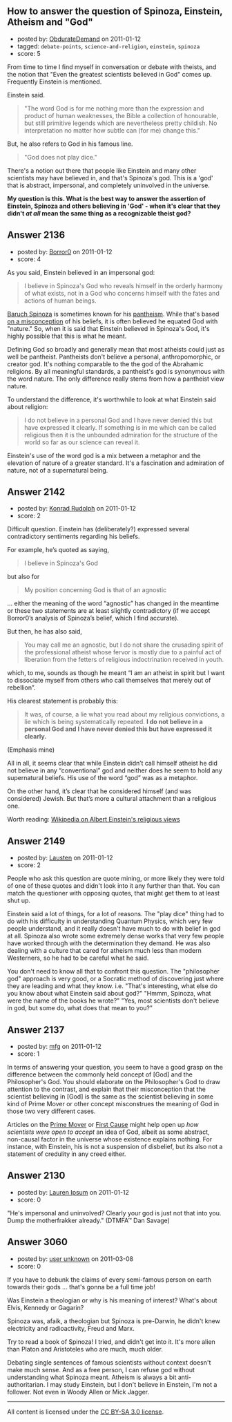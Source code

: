 ## How to answer the question of Spinoza, Einstein, Atheism and "God"

- posted by: [ObdurateDemand](https://stackexchange.com/users/-1/524-obduratedemand) on 2011-01-12
- tagged: `debate-points`, `science-and-religion`, `einstein`, `spinoza`
- score: 5

From time to time I find myself in conversation or debate with theists, and the notion that "Even the greatest scientists believed in God" comes up.  Frequently Einstein is mentioned. 

Einstein said. 
> "The word God is for me nothing more than the expression and product of human weaknesses, the Bible a collection of honourable, but still primitive legends which are nevertheless pretty childish. No interpretation no matter how subtle can (for me) change this."

But, he also refers to God in his famous line. 
> "God does not play dice."

There's a notion out there that people like Einstein and many other scientists may have believed in, and that's Spinoza's god.  This is a 'god' that is abstract, impersonal, and completely uninvolved in the universe.

**My question is this. What is the best way to answer the assertion of Einstein, Spinoza and others believing in 'God' - when it's clear that they didn't *at all* mean the same thing as a recognizable theist god?**


## Answer 2136

- posted by: [Borror0](https://stackexchange.com/users/-1/484-borror0) on 2011-01-12
- score: 4

<p>As you said, Einstein believed in an impersonal god:</p>

<blockquote>
  <p>I believe in Spinoza's God who reveals himself in the orderly harmony of what exists, not in a God who concerns himself with the fates and actions of human beings.</p>
</blockquote>

<p><a href="http://en.wikipedia.org/wiki/Baruch_Spinoza" rel="nofollow">Baruch Spinoza</a> is sometimes known for his <a href="http://en.wikipedia.org/wiki/Pantheism" rel="nofollow">pantheism</a>. While that's based <a href="http://en.wikipedia.org/wiki/Baruch_Spinoza#Panentheist.2C_pantheist.2C_or_atheist.3F" rel="nofollow">on a misconception</a> of his beliefs, it is often believed he equated God with "nature." So, when it is said that Einstein believed in Spinoza's God, it's highly possible that this is what he meant.</p>

<p>Defining God so broadly and generally mean that most atheists could just as well be pantheist. Pantheists don't believe a personal, anthropomorphic, or creator god. It's nothing comparable to the the god of the Abrahamic religions. By all meaningful standards, a pantheist's god is synonymous with the word nature. The only difference really stems from how a pantheist view nature. </p>

<p>To understand the difference, it's worthwhile to look at what Einstein said about religion:</p>

<blockquote>
  <p>I do not believe in a personal God and I have never denied this but have expressed it clearly. If something is in me which can be called religious then it is the unbounded admiration for the structure of the world so far as our science can reveal it.</p>
</blockquote>

<p>Einstein's use of the word god is a mix between a metaphor and the elevation of nature of a greater standard. It's a fascination and admiration of nature, not of a supernatural being.</p>



## Answer 2142

- posted by: [Konrad Rudolph](https://stackexchange.com/users/-1/82-konrad-rudolph) on 2011-01-12
- score: 2

Difficult question. Einstein has (deliberately?) expressed several contradictory sentiments regarding his beliefs.

For example, he’s quoted as saying,

> I believe in Spinoza's God

but also for

> My position concerning God is that of an agnostic

… either the meaning of the word “agnostic” has changed in the meantime or these two statements are at least slightly contradictory (if we accept Borror0’s analysis of Spinoza’s belief, which I find accurate).

But then, he has also said,

> You may call me an agnostic, but I do not share the crusading spirit of the professional atheist whose fervor is mostly due to a painful act of liberation from the fetters of religious indoctrination received in youth.

which, to me, sounds as though he meant “I am an atheist in spirit but I want to dissociate myself from others who call themselves that merely out of rebellion”.

His clearest statement is probably this:

> It was, of course, a lie what you read about my religious convictions, a lie which is being systematically repeated. **I do not believe in a personal God and I have never denied this but have expressed it clearly.**

(Emphasis mine)

All in all, it seems clear that while Einstein didn’t call himself atheist he did not believe in any “conventional” god and neither does he seem to hold any supernatural beliefs. His use of the word “god” was as a metaphor.

On the other hand, it’s clear that he considered himself (and was considered) Jewish. But that’s more a cultural attachment than a religious one.

Worth reading: [Wikipedia on Albert Einstein's religious views
](http://en.wikipedia.org/wiki/Albert_Einstein%27s_religious_views)



## Answer 2149

- posted by: [Lausten](https://stackexchange.com/users/-1/584-lausten) on 2011-01-12
- score: 2

People who ask this question are quote mining, or more likely they were told of one of these quotes and didn't look into it any further than that. You can match the questioner with opposing quotes, that might get them to at least shut up. 

Einstein said a lot of things, for a lot of reasons. The "play dice" thing had to do with his difficulty in understanding Quantum Physics, which very few people understand, and it really doesn't have much to do with belief in god at all. Spinoza also wrote some extremely dense works that very few people have worked through with the determination they demand. He was also dealing with a culture that cared for atheism much less than modern Westerners, so he had to be careful what he said. 

You don't need to know all that to confront this question. The "philosopher god" approach is very good, or a Socratic method of discovering just where they are leading and what they know. i.e. "That's interesting, what else do you know about what Einstein said about god?" "Hmmm, Spinoza, what were the name of the books he wrote?"  "Yes, most scientists don't believe in god, but some do, what does that mean to you?"


## Answer 2137

- posted by: [mfg](https://stackexchange.com/users/-1/135-mfg) on 2011-01-12
- score: 1

<p>In terms of answering your question, you seem to have a good grasp on the difference between the commonly held concept of [God] and the Philosopher's God. You should elaborate on the Philosopher's God to draw attention to the contrast, and explain that their misconception that the scientist believing in [God] is the same as the scientist believing in some kind of Prime Mover or other concept misconstrues the meaning of God in those two very different cases.</p>

<p>Articles on the <a href="http://en.wikipedia.org/wiki/First_cause" rel="nofollow">Prime Mover</a> or <a href="http://en.wikipedia.org/wiki/Cosmological_argument" rel="nofollow">First Cause</a> might help open up <em>how scientists were open to accept</em> an idea of God, albeit as some abstract, non-causal factor in the universe whose existence explains nothing. For instance, with Einstein, his is not a suspension of disbelief, but its also not a statement of credulity in any creed either.</p>



## Answer 2130

- posted by: [Lauren Ipsum](https://stackexchange.com/users/-1/71-lauren-ipsum) on 2011-01-12
- score: 0

"He's impersonal and uninvolved? Clearly your god is just not that into you. Dump the motherfrakker already." (DTMFA&trade; Dan Savage)


## Answer 3060

- posted by: [user unknown](https://stackexchange.com/users/-1/992-user-unknown) on 2011-03-08
- score: 0

If you have to debunk the claims of every semi-famous person on earth towards their gods ... that's gonna be a full time job!

Was Einstein a theologian or why is his meaning of interest? What's about Elvis, Kennedy or Gagarin? 

Spinoza was, afaik, a theologian but Spinoza is pre-Darwin, he didn't knew electricity and radioactivity, Freud and Marx. 

Try to read a book of Spinoza! I tried, and didn't get into it. It's more alien than Platon and Aristoteles who are much, much older. 

Debating single sentences of famous scientists without context doesn't make much sense. And as a free person, I can refuse god without understanding what Spinoza meant. Atheism is always a bit anti-authoritarian. I may study Einstein, but I don't believe in Einstein, I'm not a follower. Not even in Woody Allen or Mick Jagger. 



---

All content is licensed under the [CC BY-SA 3.0 license](https://creativecommons.org/licenses/by-sa/3.0/).
